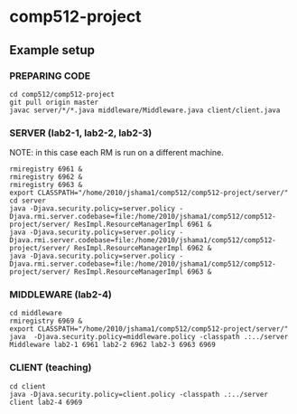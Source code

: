comp512-project
===============

## Example setup

### PREPARING CODE

```
cd comp512/comp512-project
git pull origin master
javac server/*/*.java middleware/Middleware.java client/client.java

```

### SERVER (lab2-1, lab2-2, lab2-3)

NOTE: in this case each RM is run on a different machine.

```
rmiregistry 6961 &
rmiregistry 6962 &
rmiregistry 6963 &
export CLASSPATH="/home/2010/jshama1/comp512/comp512-project/server/"
cd server
java -Djava.security.policy=server.policy -Djava.rmi.server.codebase=file:/home/2010/jshama1/comp512/comp512-project/server/ ResImpl.ResourceManagerImpl 6961 &
java -Djava.security.policy=server.policy -Djava.rmi.server.codebase=file:/home/2010/jshama1/comp512/comp512-project/server/ ResImpl.ResourceManagerImpl 6962 &
java -Djava.security.policy=server.policy -Djava.rmi.server.codebase=file:/home/2010/jshama1/comp512/comp512-project/server/ ResImpl.ResourceManagerImpl 6963 &
```

### MIDDLEWARE (lab2-4)

```
cd middleware
rmiregistry 6969 &
export CLASSPATH="/home/2010/jshama1/comp512/comp512-project/server/"
java  -Djava.security.policy=middleware.policy -classpath .:../server Middleware lab2-1 6961 lab2-2 6962 lab2-3 6963 6969
```

### CLIENT (teaching)

```
cd client
java -Djava.security.policy=client.policy -classpath .:../server client lab2-4 6969
```